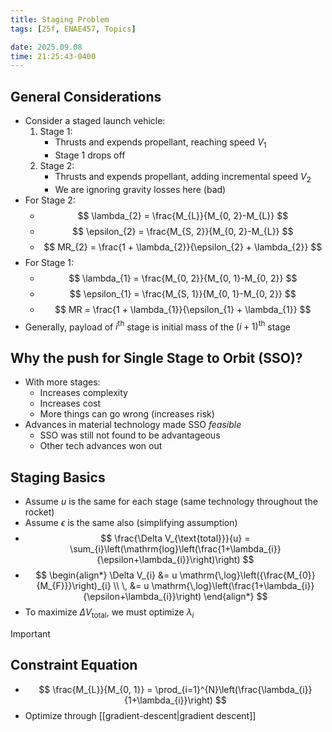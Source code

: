 ```yaml
---
title: Staging Problem
tags: [25f, ENAE457, Topics]

date: 2025.09.08
time: 21:25:43-0400
---
```


## General Considerations

- Consider a staged launch vehicle:
    1. Stage 1:
        - Thrusts and expends propellant, reaching speed $V_{1}$
        - Stage 1 drops off
    2. Stage 2:
        - Thrusts and expends propellant, adding incremental speed $V_{2}$
        - We are ignoring gravity losses here (bad)
- For Stage 2:
    - $$
        \lambda_{2} = \frac{M_{L}}{M_{0, 2}-M_{L}}
      $$
    - $$
        \epsilon_{2} = \frac{M_{S, 2}}{M_{0, 2}-M_{L}}
      $$
    - $$
        MR_{2} = \frac{1 + \lambda_{2}}{\epsilon_{2} + \lambda_{2}}
      $$
- For Stage 1:
    - $$
        \lambda_{1} = \frac{M_{0, 2}}{M_{0, 1}-M_{0, 2}}
      $$
    - $$
        \epsilon_{1} = \frac{M_{S, 1}}{M_{0, 1}-M_{0, 2}}
      $$
    - $$
        MR = \frac{1 + \lambda_{1}}{\epsilon_{1} + \lambda_{1}}
      $$
- Generally, payload of $i^{\text{th}}$ stage is initial mass of the $\left(i + 1\right)^{\text{th}}$ stage

## Why the push for Single Stage to Orbit (SSO)?

- With more stages:
    - Increases complexity
    - Increases cost
    - More things can go wrong (increases risk)
- Advances in material technology made SSO _feasible_
    - SSO was still not found to be advantageous
    - Other tech advances won out

## Staging Basics

- Assume $u$ is the same for each stage (same technology throughout the rocket)
- Assume $\epsilon$ is the same also (simplifying assumption)
- $$
    \frac{\Delta V_{\text{total}}}{u} = \sum_{i}\left(\mathrm{log}\left(\frac{1+\lambda_{i}}{\epsilon+\lambda_{i}}\right)\right)
  $$
- $$
    \begin{align*}
        \Delta V_{i} &= u \mathrm{\,log}\left({\frac{M_{0}}{M_{F}}}\right)_{i} \\
        \, &= u \mathrm{\,log}\left(\frac{1+\lambda_{i}}{\epsilon+\lambda_{i}}\right)
    \end{align*}
  $$
- To maximize $\Delta V_{\text{total}}$, we must optimize $\lambda_{i}$

> [!IMPORTANT]
>
> ## Constraint Equation
>
> - $$
>       \frac{M_{L}}{M_{0, 1}} = \prod_{i=1}^{N}\left(\frac{\lambda_{i}}{1+\lambda_{i}}\right)
>   $$
> - Optimize through [[gradient-descent|gradient descent]]
